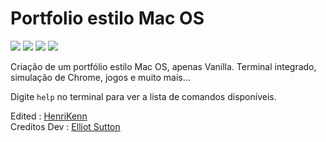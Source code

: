 # Portfolio estilo Mac OS

![](https://img.shields.io/badge/Style-HTML-informational?style=flat&logo=html5&logoColor=white&color=df4c26)
![](https://img.shields.io/badge/Style-CSS-informational?style=flat&logo=css3&logoColor=white&color=254bdd)
![](https://img.shields.io/badge/Style-Sass-informational?style=flat&logo=Sass&logoColor=white&color=c76395)
![](https://img.shields.io/badge/Code-JavaScript-informational?style=flat&logo=JavaScript&logoColor=white&color=f3df49)

Criação de um portfólio estilo Mac OS, apenas Vanilla. Terminal integrado, simulação de Chrome, jogos e muito mais...

Digite `help` no terminal para ver a lista de comandos disponíveis.

Edited : [HenriKenn](https://github.com/HenriKenn)       
Creditos Dev : [Elliot Sutton](https://elliot-sutton.com)
